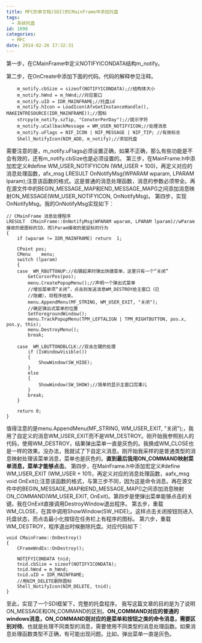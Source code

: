 ```yaml
---
title: MFC的单文档(SDI)的CMainFrame中添加托盘
tags:
  - 系统托盘
id: 1096
categories:
  - MFC
date: 2014-02-26 17:32:31
---
```


第一步，在CMainFrame中定义NOTIFYICONDATA结构m_notify。

第二步，在OnCreate中添加下面的代码。代码的解释参见注释。

``` stylus
    m_notify.cbSize = sizeof(NOTIFYICONDATA);//结构体大小
    m_notify.hWnd = m_hWnd;//对应窗口
    m_notify.uID = IDR_MAINFRAME;//托盘id
    m_notify.hIcon = LoadIcon(AfxGetInstanceHandle(), MAKEINTRESOURCE(IDR_MAINFRAME));//图标
    strcpy(m_notify.szTip, "ConuterPerDay");//提示字符
    m_notify.uCallbackMessage = WM_USER_NOTIFYICON;//处理消息
    m_notify.uFlags = NIF_ICON | NIF_MESSAGE | NIF_TIP; //有效标志
    Shell_NotifyIcon(NIM_ADD, m_notify);//添加托盘
```

需要注意的是，m_notify.uFlags必须设置正确，如果不正确，那么有些功能是不会有效的，还有m_notify.cbSize也是必须设置的。
第三步，在MainFrame.h中添加宏定义#define WM_USER_NOTIFYICON (WM_USER + 100)，再定义对应的消息处理函数，afx_msg LRESULT OnNotifyMsg(WPARAM wparam, LPARAM lparam);注意该函数的格式。这是普通的消息处理函数，消息的参数必须带全。再在源文件中的BEGIN_MESSAGE_MAP和END_MESSAGE_MAP()之间添加消息映射ON_MESSAGE(WM_USER_NOTIFYICON, OnNotifyMsg)。
第四步，实现OnNotifyMsg。我的OnNotifyMsg实现如下：

``` stylus
// CMainFrame 消息处理程序
LRESULT  CMainFrame::OnNotifyMsg(WPARAM wparam, LPARAM lparam)//wParam接收的是图标的ID，而lParam接收的是鼠标的行为
{
    if (wparam != IDR_MAINFRAME) return  1;

    CPoint pos;
    CMenu    menu;
    switch (lparam)
    {
    case  WM_RBUTTONUP://右键起来时弹出快捷菜单，这里只有一个“关闭”
        GetCursorPos(pos);
        menu.CreatePopupMenu();//声明一个弹出式菜单
        //增加菜单项“关闭”，点击则发送消息WM_DESTROY给主窗口（已
        //隐藏），将程序结束。
        menu.AppendMenu(MF_STRING, WM_USER_EXIT, "关闭");
        //确定弹出式菜单的位置
        SetForegroundWindow();
        menu.TrackPopupMenu(TPM_LEFTALIGN | TPM_RIGHTBUTTON, pos.x, pos.y, this);
        menu.DestroyMenu();
        break;

    case  WM_LBUTTONDBLCLK://双击左键的处理
        if (IsWindowVisible())
        {
            ShowWindow(SW_HIDE);
        }
        else
        {
            ShowWindow(SW_SHOW);//简单的显示主窗口完事儿
        }
        break;
    }

    return 0;
}
```

值得注意的是menu.AppendMenu(MF_STRING, WM_USER_EXIT, "关闭");，我用了自定义的消息WM_USER_EXIT而不是WM_DESTROY。刚开始我参照别人的代码，使用WM_DESTROY，结果弹出菜单一直是灰色的。我换成WM_CLOSE也是一样的效果。没办法，我就试了下自定义消息。刚开始我采样的是普通类型的消息映射处理该菜单消息，菜单也是灰色的。**直到最后我用ON_COMMAND映射菜单消息，菜单才能够点击**。
第四步，在MainFrame.h中添加宏定义#define WM_USER_EXIT (WM_USER + 101)，再定义对应的消息处理函数，aafx_msg void OnExit();注意该函数的格式，与第三步不同，因为这是命令消息。再在源文件中的BEGIN_MESSAGE_MAP和END_MESSAGE_MAP()之间添加消息映射ON_COMMAND(WM_USER_EXIT, OnExit)。第四步是使弹出菜单能够点击的关键。我在OnExit直接调用DestroyWindow退出程序。
第五步，重载WM_CLOSE，在其中调用ShowWindow(SW_HIDE);。这样点击关闭按钮则进入托盘状态，而点击最小化按钮在任务栏上有程序的图标。
第六步，重载WM_DESTROY，程序退出时候删除托盘。对应代码如下：

``` stylus
void CMainFrame::OnDestroy()
{
    CFrameWndEx::OnDestroy();

    NOTIFYICONDATA tnid;
    tnid.cbSize = sizeof(NOTIFYICONDATA);
    tnid.hWnd = m_hWnd;
    tnid.uID = IDR_MAINFRAME;
    //用NIM_DELETE删除图标
    Shell_NotifyIcon(NIM_DELETE, tnid);
}
```

至此，实现了一个SDI框架下，完整的托盘程序。
我写这篇文章的目的是为了说明ON_MESSAGE和ON_COMMAND的区别。**ON_COMMAND对应的普通的windows消息，ON_COMMAND则对应的是菜单和按钮之类的命令消息，需要区别对待**。也就是处理不同类型的消息，需要使用不同类型的消息处理函数。如果消息处理函数类型不正确，有可能出现问题。比如，弹出菜单一直是灰色。